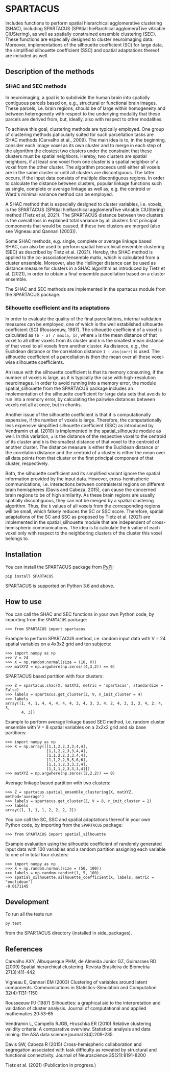# SPARTACUS
Includes functions to perform spatial hierarchical agglomerative clustering (SHAC),
including SPARTACUS (SPAtial hieRarchical agglomeraTive vAriable ClUStering), 
as well as spatially constrained ensemble clustering (SEC). These functions are 
especially designed to cluster neuroimaging data. Moreover, implementations of 
the silhouette coefficient (SC) for large data, the simplified silhouette 
coefficient (SSC) and spatial adaptations thereof are included as well. 

## Description of the methods

### SHAC and SEC methods 

In neuroimaging, a goal is to subdivide the human brain into spatially contiguous 
parcels based on, e.g., structural or functional brain images.
These parcels, i.e. brain regions, should be of large within homogeneity and between 
heterogeneity with respect to the underlying modality that these 
parcels are derived from, but, ideally, also with respect to other modalities.

To achieve this goal, clustering methods are typically employed. One group of 
clustering methods paticularly suited for such parcellation tasks are SHAC methods
(Carvalho et al., 2009). 
The main idea is to, in the beginning, consider each image voxel as its own cluster
and to merge in each step of the algorithm the clostest two clusters under the
constraint that these clusters must be spatial neighbors. Hereby, two clusters are 
spatial neighbors, if at least one voxel from one cluster is a spatial neighbor 
of a voxel from the other cluster. The algorithm proceeds until either all voxels are 
in the same cluster or until all clusters are discontiguous. The latter occurs,
if the input data consists of multiple discontiguous regions. In order to calculate
the distance between clusters, popular linkage functions such as single, complete 
or average linkage as well as, e.g. the centroid or Ward's minimal variance method
can be employed.

A SHAC method that is especially designed to cluster variables, i.e. voxels, is the SPARTACUS 
(SPAtial hieRarchical agglomeraTive vAriable ClUStering) method (Tietz et al, 2021).
The SPARTACUS distance between two clusters is the overall loss in explained 
total variance by all clusters first principal components that would be caused, 
if these two clusters are merged (also see Vigneau and Qannari (2003)).

Some SHAC methods, e.g. single, complete or average linkage based SHAC, can also 
be used to perform spatial hierarchical ensemble clustering (SEC) as described 
by Tietz et al. (2021). Hereby, the SHAC method is applied to the co-association/ensemble
matix, which is calculated from a cluster ensemble. Moreover, also the Hellinger 
distance can be used as distance measure for clusters in a SHAC algorithm as 
introduced by Tietz et al. (2021), in order to obtain a final ensemble parcellation 
based on a cluster ensemble. 

The SHAC and SEC methods are implemented in the spartacus module from the SPARTACUS
package.

### Silhouette coefficient and its adaptations

In order to evaluate the quality of the final parcellations, internal validation
measures can be employed, one of which is the well established silhouette 
coefficient (SC) (Rousseeuw, 1987). The silhouette coefficient of a voxel is 
calculated as ``(b - a) / max(a, b)``, where ``a`` is the mean distance of that 
voxel to all other voxels from its cluster and ``b`` is the smallest mean distance 
of that voxel to all voxels from another cluster. As distance, e.g., the Euclidean
distance or the correlation distance ``1 - abs(corr)`` is used. The silhouette 
coefficient of a parcellation is then the mean over all these voxel-wise 
silhouette coefficients.

An issue with the silhouette coefficient is that its memory consuming, if the 
number of voxels is large, as it is typically the case with high-resolution 
neuroimages. In order to avoid running into a memory error, the module 
spatial_silhouette from the SPARTACUS package includes an implementation 
of the silhouette coefficient for large data sets that avoids to run into a memory 
error, by calculating the pairwise distances between voxels not all at once, but 
in chunks. 

Another issue of the silhouette coefficient is that it is computationally expensive,
if the number of voxels is large. Therefore, the computationally less expensive 
simplified silhouette coefficient (SSC) as introduced by Vendramin et al. (2010) 
is implemented in the spatial_silhouette module as well.
In this variation, ``a`` is the distance of the respective voxel to the centroid
of its cluster and ``b`` is the smallest distance of that voxel to the centroid 
of another cluster. The distance measure is either the Euclidean distance or the correlation
distance and the centroid of a cluster is either the mean over all data points 
from that cluster or the first principal component of that cluster, respectively.   

Both, the silhouette coefficient and its simplified variant ignore the spatial 
information provided by the input data. However, cross-hemispheric communications,
i.e. interactions between contralateral regions on different brain hemispheres
(Davis and Cabeza, 2015), can cause the concerned brain regions to be of high 
similarity. As these brain regions are usually spatially discontiguous, they can
not be merged by a spatial clustering algorithm. Thus, the ``b`` values of all voxels 
from the corresponding regions will be small, which falsely reduces the
SC or SSC score. Therefore, spatial adaptations of the SC and SSC as proposed 
by Tietz et al. (2021) are implemented in the spatial_silhouette module that are 
independent of cross-hemispheric communications. The idea is to calculate 
the ``b`` value of each voxel only with respect to the neighboring clusters of 
the cluster this voxel belongs to. 


## Installation

You can install the SPARTACUS package from [PyPI](https://pypi.org/project/SPARTACUS/):

    pip install SPARTACUS

SPARTACUS is supported on Python 3.6 and above.

## How to use

You can call the SHAC and SEC functions in your own Python code, by importing 
from the `SPARTACUS` package:

    >>> from SPARTACUS import spartacus

Example to perform SPARTACUS method, i.e. random input data with V = 24 spatial 
variables on a 4x3x2 grid and ten subjects:
    
    >>> import numpy as np
    >>> V = 24
    >>> X = np.random.normal(size = (10, V))
    >>> matXYZ = np.argwhere(np.zeros((4,3,2)) == 0)
    
SPARTACUS based partition with four clusters:
        
    >>> Z = spartacus.shac(X, matXYZ, metric = 'spartacus', standardize = False)
    >>> labels = spartacus.get_cluster(Z, V, n_init_cluster = 4)
    >>> labels
    array([1, 4, 1, 4, 4, 4, 4, 4, 3, 4, 3, 3, 4, 2, 4, 3, 3, 3, 4, 2, 4, 3, 
           4, 3])
           
Example to perform average linkage based SEC method, i.e. random cluster ensemble 
with V = 8 spatial variables on a 2x2x2 grid and six base partitions:           
    
    >>> import numpy as np    
    >>> X = np.array([[1,1,2,2,3,3,4,4],
                      [1,1,2,2,3,3,4,4],
                      [1,1,2,2,3,3,4,4],
                      [1,1,2,2,5,5,6,6],
                      [1,1,1,2,3,3,3,4],
                      [1,1,1,2,3,3,3,4]])
    >>> matXYZ = np.argwhere(np.zeros((2,2,2)) == 0)
    
Average linkage based partition with two clusters:
        
    >>> Z = spartacus.spatial_ensemble_clustering(X, matXYZ, method='average')
    >>> labels = spartacus.get_cluster(Z, V = 8, n_init_cluster = 2)
    >>> labels
    array([1, 1, 1, 1, 2, 2, 2, 2])
    

You can call the SC, SSC and spatial adaptations thereof in your own Python code, 
by importing from the `SPARTACUS` package:

    >>> from SPARTACUS import spatial_silhouette

Example evaluation using the silhouette coefficient of randomly generated input 
data with 100 variables and a random partition assigning each variable to one 
of in total four clusters:
    
    >>> import numpy as np
    >>> X = np.random.normal(size = (50, 100))
    >>> labels = np.random.randint(1, 5, 100)
    >>> spatial_silhouette.silhouette_coefficient(X, labels, metric = "euclidean")   
    -0.0171145
    
## Development

To run all the tests run

    py.test 

from the SPARTACUS directory (installed in side_packages). 
    
## References

Carvalho AXY, Albuquerque PHM, de Almeida Junior GZ, Guimaraes RD (2009)
        Spatial hierarchical clustering. Revista Brasileira de Biometria 
        27(3):411-442
        
Vigneau E, Qannari EM (2003) Clustering of variables around latent components.
        Communications in Statistics-Simulation and Computation 32(4):1131-1150

Rousseeuw PJ (1987) Silhouettes: a graphical aid to the interpretation and 
        validation of cluster analysis. Journal of computational and applied 
        mathematics 20:53-65
        
Vendramin L, Campello RJGB, Hruschka ER (2010) Relative clustering validity 
        criteria: A comparative overview. Statistical analysis and data mining: 
        the ASA data science journal 3(4):209-235
        
Davis SW, Cabeza R (2015) Cross-hemispheric collaboration and segregation associated
        with task difficulty as revealed by structural and functional connectivity.
        Journal of Neuroscience 35(21):8191-8200
        
Tietz et al. (2021) (Publication in progress.)    
    